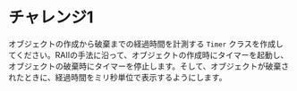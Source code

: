 # チャレンジ1

オブジェクトの作成から破棄までの経過時間を計測する `Timer` クラスを作成してください。RAIIの手法に沿って、オブジェクトの作成時にタイマーを起動し、オブジェクトの破棄時にタイマーを停止します。そして、オブジェクトが破棄されたときに、経過時間をミリ秒単位で表示するようにします。
